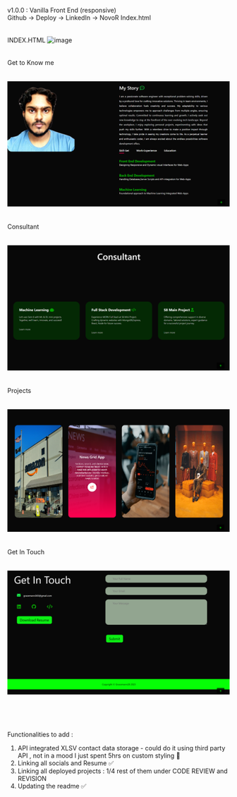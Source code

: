 v1.0.0 : Vanilla Front End (responsive)
<br>Github -> Deploy -> LinkedIn -> NovoR
Index.html
<br>
<br>
<br>
INDEX.HTML
![image](https://github.com/gracemann365/portfolio28/assets/95162905/cfb5f083-9e84-4128-9e92-f0982c8a18c8)
<br>
<br>
<br>
Get to Know me
<br>
<br>
<br>
![Alt text](<Screenshot 2023-07-30 003710.png>)
<br>
<br>
<br>
Consultant
<br>
<br>
<br>
![Alt text](<Screenshot 2023-07-30 003717.png>)
<br>
<br>
<br>
Projects
<br>
<br>
<br>
![Alt text](<Screenshot 2023-07-30 003755.png>)
<br>
<br>
<br>
Get In Touch
<br>
<br>
<br>
![Alt text](<Screenshot 2023-07-30 003804.png>)

<br>
<br>
<br>

Functionalities to add :
<ol>
<li>  API integrated XLSV contact data storage - could do it using third party API , not in a mood I just spent 5hrs on custom styling 🥺</li>
<li>  Linking all socials and Resume ✅ </li>
<li>  Linking all deployed projects : 1/4  rest of them under CODE REVIEW and REVISION</li>
<li>  Updating the readme ✅ </li>
</ol>






